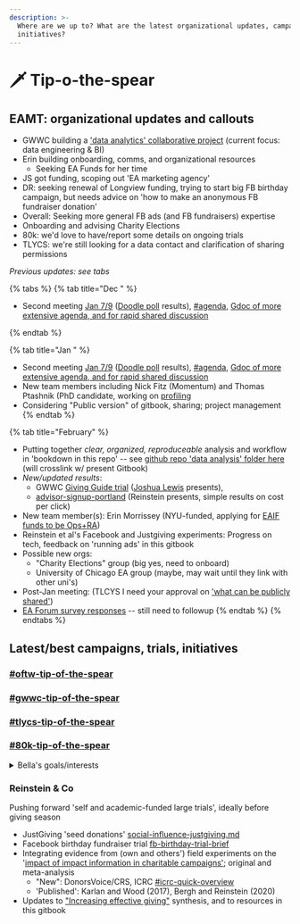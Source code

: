 ```yaml
---
description: >-
  Where are we up to? What are the latest organizational updates, campaigns, and
  initiatives?
---
```


# 🗡 Tip-o-the-spear

## EAMT: organizational updates and callouts

* GWWC building a ['data analytics' collaborative project](https://www.notion.so/15011d6c7e86496994946e4ea64e4a44?v=1ddb3ea8f788458d95e062dfde1aa99e) (current focus: data engineering & BI)
* Erin building onboarding, comms, and organizational resources
  * Seeking EA Funds for her time &#x20;
* JS got funding, scoping out 'EA marketing agency'
* DR: seeking renewal of Longview funding, trying to start big FB birthday campaign, but needs advice on 'how to make an anonymous FB fundraiser donation'
* Overall: Seeking more general FB ads (and FB fundraisers) expertise&#x20;
* Onboarding and advising Charity Elections
* 80k: we'd love to have/report some details on ongoing trials
* TLYCS: we're still looking for a data contact and clarification of sharing permissions



_Previous updates: see tabs_

{% tabs %}
{% tab title="Dec " %}
* Second meeting [Jan 7/9](tip-o-the-spear.md#planned-meeting-s-for-early-january) ([Doodle poll](https://doodle.com/poll/zbkiiikfia99bbtc) results), [#agenda](tip-o-the-spear.md#agenda "mention"), [Gdoc of more extensive agenda, and for rapid shared discussion](https://docs.google.com/document/d/1WCvQq7HEHDzJ\_DcvejzM9Y67hFr9UHYaBXVY260Dlj4/edit#)


{% endtab %}

{% tab title="Jan " %}
* Second meeting [Jan 7/9](tip-o-the-spear.md#planned-meeting-s-for-early-january) ([Doodle poll](https://doodle.com/poll/zbkiiikfia99bbtc) results), [#agenda](tip-o-the-spear.md#agenda "mention"), [Gdoc of more extensive agenda, and for rapid shared discussion](https://docs.google.com/document/d/1WCvQq7HEHDzJ\_DcvejzM9Y67hFr9UHYaBXVY260Dlj4/edit#)
* New team members including Nick Fitz (Momentum) and Thomas Ptashnik (PhD candidate, working on [profiling](profiling-project/profiling/ "mention")
* Considering "Public version" of gitbook, sharing; project management
{% endtab %}

{% tab title="February" %}


* Putting together _clear, organized, reproduceable_ analysis and workflow in 'bookdown in this repo' -- see [github repo 'data analysis' folder here](https://github.com/daaronr/effective\_giving\_market\_testing/tree/main/data\_analysis) (will crosslink w/ present Gitbook)
* _New/updated results_:
  * GWWC [Giving Guide trial](contexts-and-environments-for-testing/gwwc/giving-guides-+/) ([Joshua Lewis](https://app.gitbook.com/u/S0eUK2viBvheJQEdiOEkuksOpOu2 "mention") presents),
  * [advisor-signup-portland](contexts-and-environments-for-testing/tlycs/advisor-signup-portland/ "mention") (Reinstein presents, simple results on cost per click)
* New team member(s): Erin Morrissey (NYU-funded, applying for [EAIF funds to be Ops+RA](https://docs.google.com/document/d/1aLiwVnV724ggnS6zSCRixb7stVGOcCosdqdYo0BojL4/edit))
* Reinstein et al's Facebook and Justgiving experiments: Progress on tech, feedback on 'running ads' in this gitbook
* Possible new orgs:
  * "Charity Elections" group (big yes, need to onboard)
  * University of Chicago EA group (maybe, may wait until they link with other uni's)
* Post-Jan meeting: (TLCYS I need your approval on ['what can be publicly shared'](https://docs.google.com/document/d/1WCvQq7HEHDzJ\_DcvejzM9Y67hFr9UHYaBXVY260Dlj4/edit#heading=h.cg90o34wlpye))
* [EA Forum survey responses](https://airtable.com/shrzLOHLVfB2hW7TV) -- still need to followup
{% endtab %}
{% endtabs %}

## Latest/best campaigns, trials, initiatives

### [#oftw-tip-of-the-spear](contexts-and-environments-for-testing/one-for-the-world/#oftw-tip-of-the-spear "mention")

### [#gwwc-tip-of-the-spear](contexts-and-environments-for-testing/gwwc/#gwwc-tip-of-the-spear "mention")

### [#tlycs-tip-of-the-spear](contexts-and-environments-for-testing/tlycs/#tlycs-tip-of-the-spear "mention")

### [#80k-tip-of-the-spear](contexts-and-environments-for-testing/80000-hours/#80k-tip-of-the-spear "mention")



<details>

<summary>Bella's goals/interests</summary>

* optimize WoM channels, referral campaign

<!---->

* sponsorships (sponsor a podcast, youtube)
* 80k and Tim Ferris (a bit confounded with different CtA) ..

</details>

### Reinstein & Co

Pushing forward 'self and academic-funded large trials', ideally before giving season

* JustGiving 'seed donations' [social-influence-justgiving.md](contexts-and-environments-for-testing/charities-fundraisers-and-impact-information/social-influence-justgiving.md "mention")
* Facebook birthday fundraiser trial [fb-birthday-trial-brief](contexts-and-environments-for-testing/fb-birthday-trial-brief/ "mention")
* Integrating evidence from (own and others') field experiments on the '[impact of impact information in charitable campaigns'](https://daaronr.github.io/dualprocess/index.html); original and meta-analysis
  * "New": DonorsVoice/CRS, ICRC [#icrc-quick-overview](contexts-and-environments-for-testing/charities-fundraisers-and-impact-information/icrc-quick-overview-+.md#icrc-quick-overview "mention")
  * 'Published': Karlan and Wood (2017), Bergh and Reinstein (2020)
* Updates to ["Increasing effective giving"](https://daaronr.github.io/ea\_giving\_barriers/index.html) synthesis, and to resources in this gitbook

